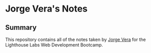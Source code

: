 # Jorge Vera's Notes
## Summary 

This repository contains all of the notes taken by [Jorge Vera](https://github.com/jalejandroveraloza) for the Lighthouse Labs Web Development Bootcamp.
